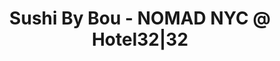 ---
layout: place
title: "Sushi By Bou - NOMAD NYC @ Hotel32|32"
permalink: /new-york/new-york/sushi-by-bou-nomad-nyc-hotel32-32.html
stateAbbr: NY
stateName: New York
cityName: New York
seo:
  name: "Sushi By Bou - NOMAD NYC @ Hotel32|32"
  type: Restaurant
  links: null
description: "Sushi By Bou - NOMAD NYC @ Hotel32|32 serves delicious sushi in New York, New York. Try fresh Japanese dishes for a great dining experience. "
place_id: ChIJM-U6m2VZwokRxFWJrVZ8F_c
photos:
  - name: >-
      places/ChIJM-U6m2VZwokRxFWJrVZ8F_c/photos/AeeoHcLeyPt-1ZBzNX-X4b2yyxoC3Pe6Qd8ed9oEJ7G9ivKNOC3-TlgwzGwGOkjElY0EskewmKPP06akF4LyswkFaXws3KYWcWJN-JTv6JJq8CSxKaXC7IALZy7AjF_nUIlm2yHRjZgbTohr4tD76UuF-J1q4KJat_belXf1Eu8YiMvIoy2Or43QH3Hrr7-hFbLx04OyssH526qlJvjhwOeQqN05jxDqD61T59gbfYlMjbEXgoUykWnCRXiMN_Aup32sMPZEfcOSfrzBLO2P3QhXamo8CgZ3VbRUNCTVh7vkCX755g
    widthPx: 2400
    heightPx: 1003
    authorAttributions:
      - displayName: Sushi By Bou - NOMAD NYC @ Hotel32|32
        uri: https://maps.google.com/maps/contrib/104094752134072565125
        photoUri: >-
          https://lh3.googleusercontent.com/a-/ALV-UjW6ap_n4_uKCmWyObObbg-l2YuqJ69AHwqpMD1StGMrRKSA5jLd=s100-p-k-no-mo
    flagContentUri: >-
      https://www.google.com/local/imagery/report/?cb_client=maps_api_places.places_api&image_key=!1e10!2sAF1QipPu4rPnZR05GTpzcRLTw8XnaPiliDXTEvfYZ8x7&hl=en-US
    googleMapsUri: >-
      https://www.google.com/maps/place//data=!3m4!1e2!3m2!1sAF1QipPu4rPnZR05GTpzcRLTw8XnaPiliDXTEvfYZ8x7!2e10!4m2!3m1!1s0x89c259659b3ae533:0xf7177c56ad8955c4
  - name: >-
      places/ChIJM-U6m2VZwokRxFWJrVZ8F_c/photos/AeeoHcIYQeienK5lJA29VNn1H11VBzDnEl0IQO2gn5_2X0FXd7r_K2V4c97SHjX5VsIn6CPs1TXYRECS3tSO2hKRtw7Sj1-vupOA_n4LlrIzfEEtOyd1ox2pFb_QCGf2n3ej_rBY8lHxWv3pS08yu9iHWISGxYMCnnqtxQ8tmG85U4nSshvcdtroDNWzkmtghr0w402Sv5xwo6xOHGkVfj2DHjngu0uDiOGR1zjLmKR8d2giq0421DlLVB_cUM09mLMe0esEouqPHiE5peMncAjBAdYzUPEUVZYm7aDlhV7S9m4uIg
    widthPx: 1800
    heightPx: 2008
    authorAttributions:
      - displayName: Sushi By Bou - NOMAD NYC @ Hotel32|32
        uri: https://maps.google.com/maps/contrib/104094752134072565125
        photoUri: >-
          https://lh3.googleusercontent.com/a-/ALV-UjW6ap_n4_uKCmWyObObbg-l2YuqJ69AHwqpMD1StGMrRKSA5jLd=s100-p-k-no-mo
    flagContentUri: >-
      https://www.google.com/local/imagery/report/?cb_client=maps_api_places.places_api&image_key=!1e10!2sAF1QipNJS_kEQQWKUQRwYuxstU1VTxJ7Yh4vPnd0mdcM&hl=en-US
    googleMapsUri: >-
      https://www.google.com/maps/place//data=!3m4!1e2!3m2!1sAF1QipNJS_kEQQWKUQRwYuxstU1VTxJ7Yh4vPnd0mdcM!2e10!4m2!3m1!1s0x89c259659b3ae533:0xf7177c56ad8955c4
  - name: >-
      places/ChIJM-U6m2VZwokRxFWJrVZ8F_c/photos/AeeoHcJg3Uwdx2BfgGIYnOdcjaJoggZYPu7hDKkIQQuG0KUPF_4rlvNiu0e2edohSDHPA918RP04KkAGC7VEPVV5KQXjNRGxo22Tj4nNF2277xZXYwIr3v1YXG0icZIWYP4o30r6RAkL2gkU_u2HexTd7I9umvc7lX5Sx5xJtvY9LWndyHq4OwgwYVQlV36Xs1CvImP4vdJGHeBY62HluLv1UojPeWD7-2Vrz8ptKd48iyjiWwHtA8Fq6s7xBlvsawi41jMma8b8x6mz3PDyZghKZEuYq75uNth8ziMxMbSRS1pWduycXMClVfCzD4TVvUwwyUmSU2YPoPVd7DQVICG8jx7bfpGNw1KVd40OkmWJj8dPQW5Z-3c95ZW6UT-O1Wp1Qxd75oas4_PVwrveXPJXXulivQPT_p4IZX0PG5IJTomnnh7L
    widthPx: 4032
    heightPx: 3024
    authorAttributions:
      - displayName: Anne Borja
        uri: https://maps.google.com/maps/contrib/112426986948671368742
        photoUri: >-
          https://lh3.googleusercontent.com/a/ACg8ocJRaIhUAILaRjU2q-9fhgW8Grhtiq5k-6hhXCKqOrkXjIHEkQ=s100-p-k-no-mo
    flagContentUri: >-
      https://www.google.com/local/imagery/report/?cb_client=maps_api_places.places_api&image_key=!1e10!2sCIHM0ogKEICAgIC9zo3H0QE&hl=en-US
    googleMapsUri: >-
      https://www.google.com/maps/place//data=!3m4!1e2!3m2!1sCIHM0ogKEICAgIC9zo3H0QE!2e10!4m2!3m1!1s0x89c259659b3ae533:0xf7177c56ad8955c4
  - name: >-
      places/ChIJM-U6m2VZwokRxFWJrVZ8F_c/photos/AeeoHcLtvYqVZqf8KpbEvcKF_Whrahtwg3U7cQ2imeTDKtxPQIESZSFbh0CjZfhbPDx6jQ83V81oL298xI6tWi9hYsvm6qRep9LS8wFz5v4wQv9tqD0nBEMec-kZcNDWupITtTLH8k4M5vH7amV3N3o0LTqkICWD473xba1rA1tX4VbyRCrpSISRAAu3pOAQaPAH8M5f1tCNekiZDte3zaHbvzdAhFCYlYQiPs6tw-uqnuHShiPuGrd0aoEzQJsTc1LF2nBuL-DW4a-xWUa92wRVc-aUv_R0G18QAkc_eKugff4JyULmGl0k_3dPLbH9Y8LdHfIqRWSV8OsyrmLQLWBc3OTxVGGxZbxtCFyDux7NIp_LRJdAwjlaG5yQe_MqZGKGTPGUFeObPGwHneBH0M7rHNVdLCK1a5ROOBIeThHP241FEMg7
    widthPx: 2366
    heightPx: 2093
    authorAttributions:
      - displayName: Draven Sin
        uri: https://maps.google.com/maps/contrib/111312698258494429976
        photoUri: >-
          https://lh3.googleusercontent.com/a-/ALV-UjXKzC8bfkIccePm5ac0tmljbZf2E-zdXZ5rkwbVW4j_2O9GePOBQg=s100-p-k-no-mo
    flagContentUri: >-
      https://www.google.com/local/imagery/report/?cb_client=maps_api_places.places_api&image_key=!1e10!2sCIHM0ogKEICAgICH04vcpwE&hl=en-US
    googleMapsUri: >-
      https://www.google.com/maps/place//data=!3m4!1e2!3m2!1sCIHM0ogKEICAgICH04vcpwE!2e10!4m2!3m1!1s0x89c259659b3ae533:0xf7177c56ad8955c4
  - name: >-
      places/ChIJM-U6m2VZwokRxFWJrVZ8F_c/photos/AeeoHcJj6Lq6Rpu4RgzUkt6StepnwTITLf9pTHbYfedylqGbqDvIqwYTmeilmnU9HTOEGGeGGVuFUJxSDvdM3ai0PCW7Ova0GQLdjcxEttRw1Nu5-IuzjJecgmyd_y5nCWmIKGpCRrTmOVupe9Y88Q4NZDnJje0MYw2hzfcxSIZsupZe09SyMVHIHcGmIxj-KDLLAULIRuPlx7yrKoflbadsCnB1MdYqrYOYusynSt1a0Um8-_5x02W5yIfMYYW9r-aapr4zlpOChdDXfg0mep-9z1wJVG4P5xkJ8mDV8mzKnVyK3sQjQMP5ia-_SWURMhUqiufmvCClJ6d8B9FJ2OgW_zv8N3_jRhlu0_ZU6Z-Cl1mZS2zU2tZFgijxlnbeXUmW0VDuCsHhji83t7fAflrzr-Qruz9vCQFw6E0b22ShrHcnRQ
    widthPx: 2073
    heightPx: 1928
    authorAttributions:
      - displayName: Draven Sin
        uri: https://maps.google.com/maps/contrib/111312698258494429976
        photoUri: >-
          https://lh3.googleusercontent.com/a-/ALV-UjXKzC8bfkIccePm5ac0tmljbZf2E-zdXZ5rkwbVW4j_2O9GePOBQg=s100-p-k-no-mo
    flagContentUri: >-
      https://www.google.com/local/imagery/report/?cb_client=maps_api_places.places_api&image_key=!1e10!2sCIHM0ogKEICAgICH04vcFw&hl=en-US
    googleMapsUri: >-
      https://www.google.com/maps/place//data=!3m4!1e2!3m2!1sCIHM0ogKEICAgICH04vcFw!2e10!4m2!3m1!1s0x89c259659b3ae533:0xf7177c56ad8955c4
  - name: >-
      places/ChIJM-U6m2VZwokRxFWJrVZ8F_c/photos/AeeoHcIM7OaFqHVXROqFaSRbBTj9h7T2MtgLW9QYAdiTko80u2YCWPqLMktDuUsrWsT5blAbl-EDQkdmyzw3RAvYK7S20sJ_b8Rq1f_SMIGVWIW9ayk3hqMXCAuGvbWh_h_HTO6ILeb4NlWslpvoZ2QgjiCEnVl3jWzfYfyiaqEIX7-5TzztV5Ew9pWhlc9Q3BWGUTgkNyFdkfz1b8IwSllLaGns3Z_Q5s93yDY2VaBwF6AmvgWEBgzk7iIhYUI1d07AaltAAh2TGXaIrzsvtGn7ubc1g1Bmx-Q6RlEomO6GcmzDN82BtY4VLKj9ALEG4E7Al4xj2tfbeUsNUZnP65jac83g5zmkvwnRZs4UpR2PKA05G96tiXOVmsE-diSg8BhG9Q-SumFjHYnsOzBmggF55SB00W3RtQp6rFBdcOYRcWUxIJQ
    widthPx: 2118
    heightPx: 1932
    authorAttributions:
      - displayName: Draven Sin
        uri: https://maps.google.com/maps/contrib/111312698258494429976
        photoUri: >-
          https://lh3.googleusercontent.com/a-/ALV-UjXKzC8bfkIccePm5ac0tmljbZf2E-zdXZ5rkwbVW4j_2O9GePOBQg=s100-p-k-no-mo
    flagContentUri: >-
      https://www.google.com/local/imagery/report/?cb_client=maps_api_places.places_api&image_key=!1e10!2sCIHM0ogKEICAgICH04vclwE&hl=en-US
    googleMapsUri: >-
      https://www.google.com/maps/place//data=!3m4!1e2!3m2!1sCIHM0ogKEICAgICH04vclwE!2e10!4m2!3m1!1s0x89c259659b3ae533:0xf7177c56ad8955c4
  - name: >-
      places/ChIJM-U6m2VZwokRxFWJrVZ8F_c/photos/AeeoHcJuouQxdLwWXhwXFMv-GCJBAOGUFWKInfnHn-I4AxT2u8ke4xIwoJwgwKPeO6f62rU0g5FEWBSyYfqcI75wycj_QXxpo8vkEibp6corlVh6q0X8KMc0hYxP57QDfoEsFXID1iyCtRENQVJG4Af-8fljyf4NoZA-aQoWze-eX6hRiQA7qIlRtH41IbIZaWSb9UJ5vmUu4eG38icYFvnWn6FJCPqbvKSIOwkphnEVUzh4LCnvjCPA0uS8afpUSqvXKxTW0R4i4o4K0LzU5Lwo5VXKK-F7oi6vfSn_0xstouoSxvi8-z7nT26xTxcLI9EAezMgnsc4pd0F_Gl3IOxdYiTuyOFFUPAPOiTBTvWaycBhhkrYqcOJ_y_pdA1bMtuFCVhA-xfaiRGQY8p7Vcp8X3wFP2gAIyIZap_85CFzSFY43A
    widthPx: 2530
    heightPx: 2214
    authorAttributions:
      - displayName: Draven Sin
        uri: https://maps.google.com/maps/contrib/111312698258494429976
        photoUri: >-
          https://lh3.googleusercontent.com/a-/ALV-UjXKzC8bfkIccePm5ac0tmljbZf2E-zdXZ5rkwbVW4j_2O9GePOBQg=s100-p-k-no-mo
    flagContentUri: >-
      https://www.google.com/local/imagery/report/?cb_client=maps_api_places.places_api&image_key=!1e10!2sCIHM0ogKEICAgICH04vcZw&hl=en-US
    googleMapsUri: >-
      https://www.google.com/maps/place//data=!3m4!1e2!3m2!1sCIHM0ogKEICAgICH04vcZw!2e10!4m2!3m1!1s0x89c259659b3ae533:0xf7177c56ad8955c4
  - name: >-
      places/ChIJM-U6m2VZwokRxFWJrVZ8F_c/photos/AeeoHcIXtfhkg5bgM7KKoVfOEybXdztOm1KDiJKZe14MT9t2fYVhFnQJfhA4QcupNb54_HCCYv2qWLV1IKGG7vsmXvjR0WuauihDbz_7oHTcQUGsnXBGdHarxRwhVRA5DFtdnViDEjXCXsOtbUSqCHVyfJeN7jWjtieexLpUk4pdT2kZ974U69fVAvorml7ikAjigpBRI_hI44vK0KC7iPo8K9Zk76xH_4SH9Yjjh9ZcxPajWAjKrdllvyGPv3p58tQYI0Wgc3N0iZJ7Xz3JnvPjHNv2OtH_buWNDaAgphRaJKoVyM4vsrEJZ1RebXvSq2yKUau4H9R7BjN0cOdG3jylpsJTSmyYl_SCCGcYsMGd1VblPDEgsmlmDVXNIzKQlHw5V-dLvc12DkIuD0MGZkB-qxZBRWuqmVK6oBgHOoOBcrT8ygJk
    widthPx: 2594
    heightPx: 2551
    authorAttributions:
      - displayName: Draven Sin
        uri: https://maps.google.com/maps/contrib/111312698258494429976
        photoUri: >-
          https://lh3.googleusercontent.com/a-/ALV-UjXKzC8bfkIccePm5ac0tmljbZf2E-zdXZ5rkwbVW4j_2O9GePOBQg=s100-p-k-no-mo
    flagContentUri: >-
      https://www.google.com/local/imagery/report/?cb_client=maps_api_places.places_api&image_key=!1e10!2sCIHM0ogKEICAgICH04vchwE&hl=en-US
    googleMapsUri: >-
      https://www.google.com/maps/place//data=!3m4!1e2!3m2!1sCIHM0ogKEICAgICH04vchwE!2e10!4m2!3m1!1s0x89c259659b3ae533:0xf7177c56ad8955c4
  - name: >-
      places/ChIJM-U6m2VZwokRxFWJrVZ8F_c/photos/AeeoHcKG1QbvKBB0Xl-pTbYQEUdsO9dOVhC0jFiR6pyZAsdSw0ggr9T9mKenfOfkmmFS5CayTAI8FVuhyn90RutvMDyD8XMRmjIgh2miW-D3Z2x1FPTfEDlBQkDFzdsOkH1QhTlmNjPgg6Ym95fSIy5lSt_iX5P-ODY9C4khwmx_jU68IRropFat2J_n81vYTv6xOlG4KAZPptScsShO5c-NXB5mM2Mm9lQGeMU8GG_RcRRy_aoGlg9sapOXRQ_6QflBjp3gKu5PNdSDMaREJsO49t0cdZKT3T8tAxilbfv2RyUTAI4JMWyjbyShbts19dp9a7rHYm7CFkPJwMbwfwO8RbwdtgcnDqHmGEGBYtR_d-w7ueQMkMvOIWz44n_qsDvSM-oQws5n3VYsFcgfWH_m4ItuZt1A6snIN4iKbulATdRrRpH1
    widthPx: 3024
    heightPx: 4032
    authorAttributions:
      - displayName: Simone Hanlen
        uri: https://maps.google.com/maps/contrib/103295134898731517586
        photoUri: >-
          https://lh3.googleusercontent.com/a/ACg8ocLUhGgHNeWURsBBgc4eL8zvLR8MrZDtXJpDIHsGYezKqNelJw=s100-p-k-no-mo
    flagContentUri: >-
      https://www.google.com/local/imagery/report/?cb_client=maps_api_places.places_api&image_key=!1e10!2sCIHM0ogKEICAgICr1Yv7gwE&hl=en-US
    googleMapsUri: >-
      https://www.google.com/maps/place//data=!3m4!1e2!3m2!1sCIHM0ogKEICAgICr1Yv7gwE!2e10!4m2!3m1!1s0x89c259659b3ae533:0xf7177c56ad8955c4
  - name: >-
      places/ChIJM-U6m2VZwokRxFWJrVZ8F_c/photos/AeeoHcLMkBVmx0SUH5WBKKbaiT5_TN-zvVjT9pgkLk4aDAssSSR7wbt3al_uGwzKAdUs2aigoS7b1hIYFGaGPD74bkmL_KznIANhpu5LXjOqsQsrLF4j6pjSQQU73MzTfck3ZGD5G5Z9MzbRflkHB2nHKERcnvb3b6ocmTyUvtoq_QxF9E01-1fdzeFGu9EXuFt4zFtB5zed5B7yJMvt-Lj2OfRizP_4XG3tEf1zrSH9NLAZwCZE8yncXWt_unGXHNBRx3y1E8xctaepOrneEEqFzBe9_fJzRUg8xW_-7VwEP_-TIoq6frUftmd7NIbrmSF92FZO_PXrAEGoVO1jLOtsqM9teemRN7AEPOVfN4WEi89aE82ukJlcj_km_uyCQE2M5UKTwKJVK6iAhep19jO2uvd34SE3zA6k04HCCFra1TFTXsG_
    widthPx: 3000
    heightPx: 4000
    authorAttributions:
      - displayName: Y Lam
        uri: https://maps.google.com/maps/contrib/100037318159113834285
        photoUri: >-
          https://lh3.googleusercontent.com/a-/ALV-UjVdKvrg3pMtbYkvb5kg8Js4TY2t5qPyIDzCDj2GspGduV_7DUQa=s100-p-k-no-mo
    flagContentUri: >-
      https://www.google.com/local/imagery/report/?cb_client=maps_api_places.places_api&image_key=!1e10!2sCIHM0ogKEICAgICvkc2ghQE&hl=en-US
    googleMapsUri: >-
      https://www.google.com/maps/place//data=!3m4!1e2!3m2!1sCIHM0ogKEICAgICvkc2ghQE!2e10!4m2!3m1!1s0x89c259659b3ae533:0xf7177c56ad8955c4
address: 32 E 32nd St, New York, NY 10016, USA
street: 32 E 32nd St
city: New York
state: NY
zip: '10016'
country: USA
neighborhood: null
latitude: '40.746107'
longitude: '-73.983423'
accessibility_options:
  wheelchairAccessibleParking: false
  wheelchairAccessibleEntrance: true
  wheelchairAccessibleRestroom: true
business_status: OPERATIONAL
name: Sushi By Bou - NOMAD NYC @ Hotel32|32
google_maps_links:
  directionsUri: >-
    https://www.google.com/maps/dir//''/data=!4m7!4m6!1m1!4e2!1m2!1m1!1s0x89c259659b3ae533:0xf7177c56ad8955c4!3e0
  placeUri: https://maps.google.com/?cid=17804836363553035716
  writeAReviewUri: >-
    https://www.google.com/maps/place//data=!4m3!3m2!1s0x89c259659b3ae533:0xf7177c56ad8955c4!12e1
  reviewsUri: >-
    https://www.google.com/maps/place//data=!4m4!3m3!1s0x89c259659b3ae533:0xf7177c56ad8955c4!9m1!1b1
  photosUri: >-
    https://www.google.com/maps/place//data=!4m3!3m2!1s0x89c259659b3ae533:0xf7177c56ad8955c4!10e5
primary_type: Restaurant
opening_hours:
  regular: null
  current: null
secondary_opening_hours:
  regular:
    weekdayDescriptions: null
    type: null
  current:
    weekdayDescriptions: null
    type: null
phone: null
price_level: null
price_range: null
rating: null
rating_count: 0
website: null
reviews: null
parking_options: null
payment_options: null
allow_dogs: null
curbside_pickup: null
delivery: null
dine_in: null
good_for_children: null
good_for_groups: null
good_for_sports: null
live_music: null
menu_for_children: null
outdoor_seating: null
reservable: null
restroom: null
serves_beer: null
serves_breakfast: null
serves_brunch: null
serves_cocktails: null
serves_coffee: null
serves_dinner: null
serves_dessert: null
serves_lunch: null
serves_vegetarian_food: null
serves_wine: null
takeout: null
summary: null

---